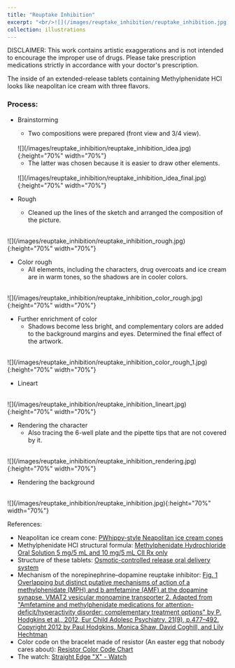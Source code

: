 ```yaml
---
title: "Reuptake Inhibition"
excerpt: "<br/>![](/images/reuptake_inhibition/reuptake_inhibition.jpg)"
collection: illustrations
---
```

DISCLAIMER: This work contains artistic exaggerations and is not intended to encourage the improper use of drugs. Please take prescription medications strictly in accordance with your doctor's prescription.

The inside of an extended-release tablets containing Methylphenidate HCl looks like neapolitan ice cream with three flavors.

### Process: 

* Brainstorming
    - Two compositions were prepared (front view and 3/4 view).
    <br>
    ![](/images/reuptake_inhibition/reuptake_inhibition_idea.jpg){:height="70%" width="70%"}

    - The latter was chosen because it is easier to draw other elements.
    <br>
    ![](/images/reuptake_inhibition/reuptake_inhibition_idea_final.jpg){:height="70%" width="70%"}


* Rough

    - Cleaned up the lines of the sketch and arranged the composition of the picture.
<br>
    ![](/images/reuptake_inhibition/reuptake_inhibition_rough.jpg){:height="70%" width="70%"}

* Color rough
    - All elements, including the characters, drug overcoats and ice cream are in warm tones, so the shadows are in cooler colors.
<br>
![](/images/reuptake_inhibition/reuptake_inhibition_color_rough.jpg){:height="70%" width="70%"}

* Further enrichment of color
    - Shadows become less bright, and complementary colors are added to the background margins and eyes. Determined the final effect of the artwork.
<br>
![](/images/reuptake_inhibition/reuptake_inhibition_color_rough_1.jpg){:height="70%" width="70%"}

* Lineart
<br>
![](/images/reuptake_inhibition/reuptake_inhibition_lineart.jpg){:height="70%" width="70%"}

* Rendering the character
    - Also tracing the 6-well plate and the pipette tips that are not covered by it.
<br>
![](/images/reuptake_inhibition/reuptake_inhibition_rendering.jpg){:height="70%" width="70%"}

* Rendering the background
<br>
![](/images/reuptake_inhibition/reuptake_inhibition.jpg){:height="70%" width="70%"}

References:
- Neapolitan ice cream cone: [PWhippy-style Neapolitan ice cream cones](https://ui3.assets-asda.com/dm/neopolitan-whippy_GL?scl=1)
- Methylphenidate HCl structural formula: [Methylphenidate Hydrochloride Oral Solution 5 mg/5 mL and 10 mg/5 mL CII Rx only](https://fda.report/DailyMed/c6cd3a32-d397-4d45-831d-ed93e47abc86/methylphenidate-hydrochloride-oral-solution---hydr-1.jpg)
- Structure of these tablets: [Osmotic-controlled release oral delivery system](https://en.wikipedia.org/wiki/Osmotic-controlled_release_oral_delivery_system)
- Mechanism of the norepinephrine–dopamine reuptake inhibitor: [Fig. 1 Overlapping but distinct putative mechanisms of action of a methylphenidate (MPH) and b amfetamine (AMF) at the dopamine synapse. VMAT2 vesicular monoamine transporter 2. Adapted from "Amfetamine and methylphenidate medications for attention-deficit/hyperactivity disorder: complementary treatment options" by P. Hodgkins et al., 2012, Eur Child Adolesc Psychiatry, 21(9), p.477–492. Copyright 2012 by Paul Hodgkins, Monica Shaw, David Coghill, and Lily Hechtman](https://www.ncbi.nlm.nih.gov/pmc/articles/PMC3432777/bin/787_2012_286_Fig1_HTML.jpg)
- Color code on the bracelet made of resistor (An easter egg that nobody cares about): [Resistor Color Code Chart](https://eepower.com/uploads/education/resistor_color_codes_chart.png)
- The watch: [Straight Edge "X" - Watch](https://revhq.com/cdn/shop/products/xwatch-500x500_2000x.jpg?v=1589913704)